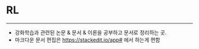 # RL
---

- 강화학습과 관련된 논문 & 문서 & 이론을 공부하고 문서로 정리하는 곳.
- 마크다운 문서 편집은 https://stackedit.io/app# 에서 하는게 편함
